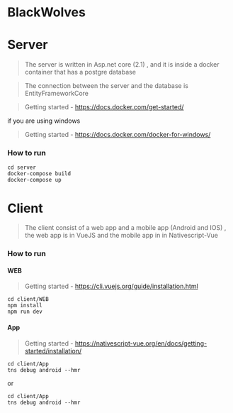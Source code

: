# BlackWolves

# Server

> The server is written in Asp.net core (2.1) , and it is inside a docker container that has a postgre database

> The connection between the server and the database is EntityFrameworkCore

> Getting started - https://docs.docker.com/get-started/

if you are using windows

> Getting started - https://docs.docker.com/docker-for-windows/

### How to run

```shell
cd server
docker-compose build
docker-compose up
```

# Client

> The client consist of a web app and a mobile app (Android and IOS) , the web app is in VueJS and the mobile app in in Nativescript-Vue

### How to run

#### WEB

> Getting started - https://cli.vuejs.org/guide/installation.html

```shell
cd client/WEB
npm install
npm run dev
```

#### App

> Getting started - https://nativescript-vue.org/en/docs/getting-started/installation/

```shell
cd client/App
tns debug android --hmr
```

or

```shell
cd client/App
tns debug android --hmr
```
